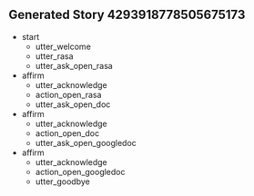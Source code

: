 ## Generated Story 4293918778505675173
* start
    - utter_welcome
    - utter_rasa
    - utter_ask_open_rasa
* affirm
    - utter_acknowledge
    - action_open_rasa
    - utter_ask_open_doc
* affirm
    - utter_acknowledge
    - action_open_doc
    - utter_ask_open_googledoc
* affirm
    - utter_acknowledge
    - action_open_googledoc
    - utter_goodbye

    

